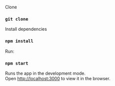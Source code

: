 

Clone

### `git clone`


Install dependencies 

### `npm install`

Run:

### `npm start`

Runs the app in the development mode.<br>
Open [http://localhost:3000](http://localhost:3000) to view it in the browser.
